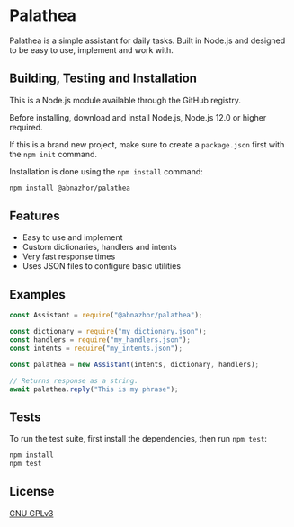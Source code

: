 # Palathea
Palathea is a simple assistant for daily tasks. Built in Node.js and designed to be easy to use, implement and work with.

## Building, Testing and Installation

This is a Node.js module available through the GitHub registry.

Before installing, download and install Node.js, Node.js 12.0 or higher required. 

If this is a brand new project, make sure to create a `package.json` first with the `npm init` command.

Installation is done using the `npm install` command:

```bash
npm install @abnazhor/palathea
```

## Features

- Easy to use and implement
- Custom dictionaries, handlers and intents
- Very fast response times
- Uses JSON files to configure basic utilities

## Examples

```javascript
const Assistant = require("@abnazhor/palathea");

const dictionary = require("my_dictionary.json");
const handlers = require("my_handlers.json");
const intents = require("my_intents.json");

const palathea = new Assistant(intents, dictionary, handlers);

// Returns response as a string.
await palathea.reply("This is my phrase");
```

## Tests

To run the test suite, first install the dependencies, then run `npm test`:

```bash
npm install
npm test
```

## License

[GNU GPLv3](https://github.com/abnazhor/Palathea/blob/main/LICENSE)